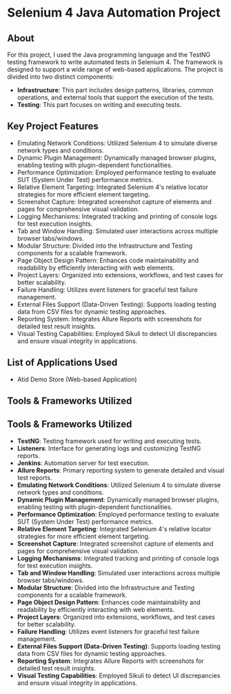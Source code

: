 # Selenium 4 Java Automation Project

## About

For this project, I used the Java programming language and the TestNG testing framework to write automated tests in Selenium 4. The framework is designed to support a wide range of web-based applications. The project is divided into two distinct components:

- **Infrastructure**: This part includes design patterns, libraries, common operations, and external tools that support the execution of the tests.
- **Testing**: This part focuses on writing and executing tests.

## Key Project Features

- Emulating Network Conditions: Utilized Selenium 4 to simulate diverse network types and conditions.
- Dynamic Plugin Management: Dynamically managed browser plugins, enabling testing with plugin-dependent functionalities.
- Performance Optimization: Employed performance testing to evaluate SUT (System Under Test) performance metrics.
- Relative Element Targeting: Integrated Selenium 4's relative locator strategies for more efficient element targeting.
- Screenshot Capture: Integrated screenshot capture of elements and pages for comprehensive visual validation.
- Logging Mechanisms: Integrated tracking and printing of console logs for test execution insights.
- Tab and Window Handling: Simulated user interactions across multiple browser tabs/windows.
- Modular Structure: Divided into the Infrastructure and Testing components for a scalable framework.
- Page Object Design Pattern: Enhances code maintainability and readability by efficiently interacting with web elements.
- Project Layers: Organized into extensions, workflows, and test cases for better scalability.
- Failure Handling: Utilizes event listeners for graceful test failure management.
- External Files Support (Data-Driven Testing): Supports loading testing data from CSV files for dynamic testing approaches.
- Reporting System: Integrates Allure Reports with screenshots for detailed test result insights.
- Visual Testing Capabilities: Employed Sikuli to detect UI discrepancies and ensure visual integrity in applications.

## List of Applications Used

- Atid Demo Store (Web-based Application)

## Tools & Frameworks Utilized

## Tools & Frameworks Utilized

- **TestNG**: Testing framework used for writing and executing tests.
- **Listeners**: Interface for generating logs and customizing TestNG reports.
- **Jenkins**: Automation server for test execution.
- **Allure Reports**: Primary reporting system to generate detailed and visual test reports.
- **Emulating Network Conditions**: Utilized Selenium 4 to simulate diverse network types and conditions.
- **Dynamic Plugin Management**: Dynamically managed browser plugins, enabling testing with plugin-dependent functionalities.
- **Performance Optimization**: Employed performance testing to evaluate SUT (System Under Test) performance metrics.
- **Relative Element Targeting**: Integrated Selenium 4's relative locator strategies for more efficient element targeting.
- **Screenshot Capture**: Integrated screenshot capture of elements and pages for comprehensive visual validation.
- **Logging Mechanisms**: Integrated tracking and printing of console logs for test execution insights.
- **Tab and Window Handling**: Simulated user interactions across multiple browser tabs/windows.
- **Modular Structure**: Divided into the Infrastructure and Testing components for a scalable framework.
- **Page Object Design Pattern**: Enhances code maintainability and readability by efficiently interacting with web elements.
- **Project Layers**: Organized into extensions, workflows, and test cases for better scalability.
- **Failure Handling**: Utilizes event listeners for graceful test failure management.
- **External Files Support (Data-Driven Testing)**: Supports loading testing data from CSV files for dynamic testing approaches.
- **Reporting System**: Integrates Allure Reports with screenshots for detailed test result insights.
- **Visual Testing Capabilities**: Employed Sikuli to detect UI discrepancies and ensure visual integrity in applications.